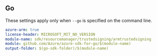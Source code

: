 ## Go

These settings apply only when `--go` is specified on the command line.

```yaml $(go) && $(track2)
azure-arm: true
license-header: MICROSOFT_MIT_NO_VERSION
module-name: sdk/resourcemanager/trustedsigning/armtrustedsigning
module: github.com/Azure/azure-sdk-for-go/$(module-name)
output-folder: $(go-sdk-folder)/$(module-name)
```